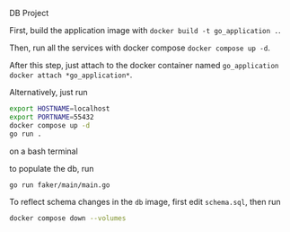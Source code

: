 DB Project

First, build the application image with `docker build -t go_application .`.

Then, run all the services with docker compose `docker compose up -d`.

After this step, just attach to the docker container named `go_application`
`docker attach *go_application*`.

Alternatively, just run 
```bash
export HOSTNAME=localhost 
export PORTNAME=55432
docker compose up -d
go run .
``` 
on a bash terminal

to populate the db, run 
```bash
go run faker/main/main.go
```

To reflect schema changes in the `db` image, first edit `schema.sql`, then run 
```bash
docker compose down --volumes
```
